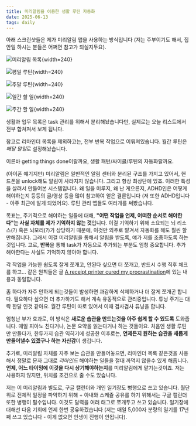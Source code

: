 ```yaml
---
title: 미리알림을 이용한 생활 루틴 자동화
date: 2025-06-13
tags: daily
---
```


아래 스크린샷들은 제가 미리알림 앱을 사용하는 방식입니다 (저는 주부이기도 해서, 집안일 하시는 분들은 어쩌면 참고가 되실지두요).

![미리알림 목록]({attach}list.jpg){width=240}

![평일 루틴]({attach}weekdays.jpg){width=240}

![주말 루틴]({attach}weekends.jpg){width=240}

![일간 할 일]({attach}daily.jpg){width=240}

![주간 할 일]({attach}weekly.jpg){width=240}

생활과 업무 목록은 task 관리를 위해서 분리해놨습니다만, 실제로는 오늘 리스트에서 전부 합쳐져서 보게 됩니다.

참고로 리마인더 목록을 제외하고는, 전부 반복 작업으로 이뤄져있습니다. 월간 루틴은 *매달 말일*로 설정해놨습니다.

이른바 getting things done이랄까요, 생활 패턴/싸이클/루틴의 자동화랄까요.

(아이폰 얘기지만) 미리알림은 일반적인 알림 센터와 분리된 구조를 가지고 있어서, 핸드폰을 unlock해도 알림이 사라지지 않습니다. 그리고 항상 최상단에 있죠. 이러한 특성을 살려서 만들어본 시스템입니다. 왜 일을 미루지, 왜 난 게으른지, ADHD인은 어떻게 해야하는지 등등의 글/영상 등을 많이 참고하여 얻은 결론입니다 (저 또한 ADHD입니다 - 아주 최근에 알게 되었어요). 루틴 관리 앱들도 여러개를 써봤습니다.

목표는, 주기적으로 해야하는 일들에 대해, **"어떤 작업을 언제, 어떠한 순서로 해야한다"는 사실 자체를 제가 기억하지 않는 것**입니다. 이걸 기억하기 위해 소요되는 뇌 리소스(?) 혹은 뇌모리(?)가 상당하기 때문에, 이것만 외주로 맡겨서 자동화를 해도 훨씬 할만해집니다. 그래서 이걸 미리알림을 통해서 알림을 받도록, 얘가 저를 조종하도록 하는것입니다. 고로, **반복**을 통해 task가 자동으로 추가되는 부분도 엄청 중요합니다. 추가해야한다는 사실도 기억하지 않아야 합니다.

각 작업을 가능한 쉽도록 잘게 쪼개고, 안된다 싶으면 더 쪼개고, 반드시 수행 직후 체크를 하고... 같은 원칙들은 글 [A receipt printer cured my procrastination](https://www.laurieherault.com/articles/a-thermal-receipt-printer-cured-my-procrastination)에 있는 내용과 동일합니다.

좀 하다가 자주 안하게 되는것들이 발생하면 과감하게 삭제하거나 더 잘게 쪼개곤 합니다. 필요하다 싶으면 더 추가하기도 해서 계속 유동적으로 관리중입니다. 튜닝 주기는 대략 한달 인것 같아요. 월간 루틴이 따로 있어서 이때 겸사겸사 튜닝을 합니다.

엄청난 부가 효과로, 이 방식은 **새로운 습관을 만드는것을 아주 쉽게 할 수 있도록** 도와줍니다. 매일 피아노 친다거나, 논문 요약을 읽는다거나 하는 것들이요. 처음엔 생활 루틴만 만들다가, 한두가지 습관 익히기에 성공한 이후로는, **언제든지 원하는 습관을 새롭게 만들어낼수 있겠구나 하는 자신감**이 생깁니다.

추가로, 미리알림 자체를 자주 보는 습관을 만들어놓으면, 리마인더 목록 같은것을 사용해서 정말로 문자 그대로 *리마인드* 해야하는 일들을 절대 까먹지 않을수 있게 해줍니다. **언제, 어느 타이밍에 이것을 다시 상기해야하는지**를 미리알림에게 맡기는것이죠. 저는 사용하지 않지만, 위치를 조건으로 줄 수도 있습니다.

저는 이 미리알림과 별도로, 구글 캘린더와 개인 일기장도 병행으로 쓰고 있습니다. 월단위로 전체적 일정을 파악하기 위해 + 아내와 스케쥴 공유를 하기 위해서는 구글 캘린더 또한 병행이 필수입니다. 이것도 달력을 여러 태그로 쪼개두고 쓰고 있습니다. 일기장에 대해선 다음 기회에 언제 한번 공유하겠습니다 (저는 매일 5,000자 분량의 일기를 17년째 쓰고 있습니다 - 이게 없으면 인생이 진행이 안됩니다).
